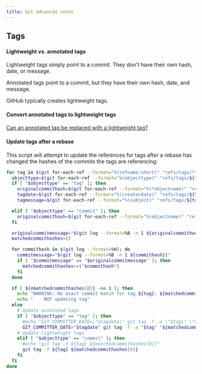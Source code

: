 ```yaml
---
title: Git advanced notes
---
```


## Tags

#### Lightweight vs. annotated tags

Lightweight tags simply point to a commit. They don't have their own hash, date, or message.

Annotated tags point to a commit, but they have their own hash, date, and message.

GitHub typically creates lightweight tags.

#### Convert annotated tags to lightweight tags

[Can an annotated tag be replaced with a lightweight tag?](https://stackoverflow.com/a/75725806/399105)

#### Update tags after a rebase

This script will attempt to update the references for tags after a rebase has changed the hashes of the commits the tags are referencing:

```bash
for tag in $(git for-each-ref --format="%(refname:short)" "refs/tags/*"); do
  objecttype=$(git for-each-ref --format="%(objecttype)" "refs/tags/${tag}")
  if [ "$objecttype" == "tag" ]; then
    originalcommithash=$(git for-each-ref --format="%(*objectname)" "refs/tags/${tag}")
    tagdate=$(git for-each-ref --format="%(creatordate)" "refs/tags/${tag}")
    tagmessage=$(git for-each-ref --format="%(subject)" "refs/tags/${tag}")

  elif [ "$objecttype" == "commit" ]; then
    originalcommithash=$(git for-each-ref --format="%(objectname)" "refs/tags/${tag}")
  fi

  originalcommitmessage="$(git log --format=%B -n 1 ${originalcommithash})"
  matchedcommithashes=()

  for commithash in $(git log --format=%H); do
    commitmessage="$(git log --format=%B -n 1 ${commithash})"
    if [ "$commitmessage" == "$originalcommitmessage" ]; then
      matchedcommithashes+=("$commithash")
    fi
  done

  if [ ${#matchedcommithashes[@]} -ne 1 ]; then
    echo "WARNING: No exact commit match for tag ${tag}: ${matchedcommithashes[@]}"
    echo "    NOT updating tag"
  else
    # Update annotated tags
    if [ "$objecttype" == "tag" ]; then
      #echo "GIT_COMMITTER_DATE=\"$tagdate\" git tag -f -a \"$tag\" \"${matchedcommithashes[0]}\" -m \"$tagmessage\""
      GIT_COMMITTER_DATE="$tagdate" git tag -f -a "$tag" "${matchedcommithashes[0]}" -m "$tagmessage"
    # Update lightweight tags
    elif [ "$objecttype" == "commit" ]; then
      #echo "git tag -f ${tag} ${matchedcommithashes[0]}"
      git tag -f ${tag} ${matchedcommithashes[0]}
    fi
  fi
done
```
